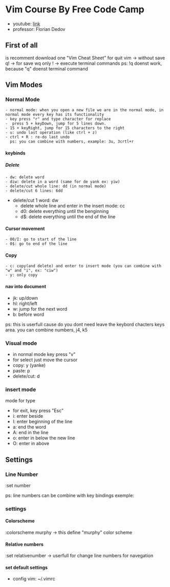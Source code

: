 # Vim Course By Free Code Camp

- youtube: [link](https://www.youtube.com/watch?v=RZ4p-saaQkc&t=22s)
- professor: Florian Dedov

## First of all
is recomment download one "Vim Cheat Sheet" 
for quit vim -> without save q! -> for save wq
only ! -> execute terminal commands
ps: !q doenst work, because "q" doenst terminal command

## Vim Modes

### Normal Mode
	- normal mode: when you open a new file we are in the normal mode, in normal mode every key has its functionality
	- key press "r" and type character for replace 
	-  press 5 + keyDown, jump for 5 lines down.
	- 15 + keyRight, jump for 15 characters to the right
	- u: undo last operation (like ctrl + z)
	- ctrl + R : re-do last undo
	  ps: you can combine with numbers, example: 3u, 3crtl+r
#### keybinds
##### Delete
	- dw: delete word
	- diw: delete in a word (same for de yank ex: yiw)
	- delete/cut whole line: dd (in normal mode)
	- delete/cut 6 lines: 6dd
  - delete/cut 1 word: dw
	- delete whole line and enter in the insert mode: cc
	- d0: delete everything until the benginning
	- d$: delete everything until the end of the line

#### Cursor movement
	- 00/I: go to start of the line
	- 0$: go to end of the line

#### Copy
	- c: copy(and delete) and enter to insert mode (you can combine with "w" and "i", ex: "ciw")
	- y: only copy

#### nav into document
- jk: up/down
- hl: right/left
- w: jump for the next word
- b: before word

ps: this is userfull cause do you dont need leave the keybord chacters keys area.
you can combine numbers, j4, k5

### Visual mode
- in normal mode key press "v"
- for select just move the cursor
- copy: y (yanke)
- paste: p
- delete/cut: d

### insert mode
mode for type
- for exit, key press "Esc"
- i: enter beside
- I: enter beginning of the line
- a: end the word
- A: end in the line
- o: enter in below the new line
- O: enter in above

## Settings

### Line Number
:set number

ps: line numbers can be combine with key bindings
exemple: 


### settings

#### Colorscheme
:colorscheme murphy -> this define "murphy" color scheme

#### Relative numbers
:set relativenumber -> userfull for change line numbers for navegation

#### set default settings
- config vim: ~/.vimrc

